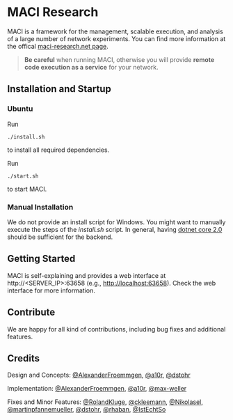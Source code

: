# MACI Research

MACI is a framework for the management, scalable execution, and analysis of a large number of network experiments. You can find more information at the offical [maci-research.net page](https://maci-research.net).

> **Be careful** when running MACI, otherwise you will provide **remote code execution as a service** for your network.

## Installation and Startup

### Ubuntu

Run
```
./install.sh 
```
to install all required dependencies. 

Run 
```
./start.sh
```
to start MACI.

### Manual Installation

We do not provide an install script for Windows. You might want to manually execute the steps of the *install.sh* script. In general, having [dotnet core 2.0](https://www.microsoft.com/net/download/windows) should be sufficient for the backend.

## Getting Started

MACI is self-explaining and provides a web interface at http://<SERVER_IP>:63658 (e.g., [http://localhost:63658](http://localhost:63658)).
Check the web interface for more information.

## Contribute

We are happy for all kind of contributions, including bug fixes and additional features.

## Credits

Design and Concepts: [@AlexanderFroemmgen](https://github.com/AlexanderFroemmgen), [@a10r](https://github.com/a10r), [@dstohr](https://github.com/dstohr)

Implementation: [@AlexanderFroemmgen](https://github.com/AlexanderFroemmgen), [@a10r](https://github.com/a10r), [@max-weller](https://github.com/max-weller)

Fixes and Minor Features: [@RolandKluge](https://github.com/RolandKluge), [@ckleemann](https://github.com/ckleemann), [@Nikolasel](https://github.com/Nikolasel), [@martinpfannemueller](https://github.com/martinpfannemueller), [@dstohr](https://github.com/dstohr), [@rhaban](https://github.com/rhaban), [@IstEchtSo](https://github.com/IstEchtSo)